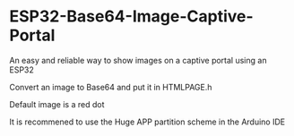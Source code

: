 # ESP32-Base64-Image-Captive-Portal
An easy and reliable way to show images on a captive portal using an ESP32

Convert an image to Base64 and put it in HTMLPAGE.h

Default image is a red dot

It is recommened to use the Huge APP partition scheme in the Arduino IDE
